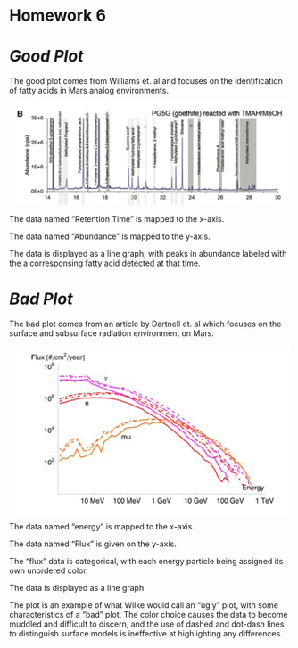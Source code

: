 Homework 6
================

# *Good Plot*

The good plot comes from Williams et. al and focuses on the
identification of fatty acids in Mars analog environments.

![Good Plot](Images/goodplotexample.png)

The data named “Retention Time” is mapped to the x-axis.

The data named “Abundance” is mapped to the y-axis.

The data is displayed as a line graph, with peaks in abundance labeled
with the a corresponsing fatty acid detected at that time.

# *Bad Plot*

The bad plot comes from an article by Dartnell et. al which focuses on
the surface and subsurface radiation environment on Mars.

![Bad Plot](Images/badplotexample.png)

The data named “energy” is mapped to the x-axis.

The data named “Flux” is given on the y-axis.

The “flux” data is categorical, with each energy particle being assigned
its own unordered color.

The data is displayed as a line graph.

The plot is an example of what Wilke would call an “ugly” plot, with
some characteristics of a “bad” plot. The color choice causes the data
to become muddled and difficult to discern, and the use of dashed and
dot-dash lines to distinguish surface models is ineffective at
highlighting any differences.
